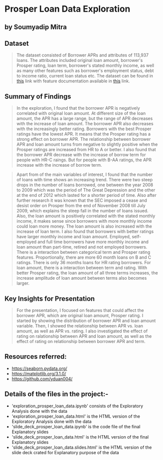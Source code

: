 # Prosper Loan Data Exploration
## by Soumyadip Mitra


## Dataset

> The dataset consisted of Borrower APRs and attributes of 113,937 loans. The attributes included original loan amount, borrower's Prosper rating, loan term, borrower's stated monthly income, as well as many other features such as borrower's employment status, debt to income ratio, current loan status etc. The dataset can be found in [this](https://s3.amazonaws.com/udacity-hosted-downloads/ud651/prosperLoanData.csv) link with feature documentation available in [this](https://docs.google.com/spreadsheets/d/1gDyi_L4UvIrLTEC6Wri5nbaMmkGmLQBk-Yx3z0XDEtI/edit#gid=0) link.

## Summary of Findings

> In the exploration, I found that the borrower APR is negatively correlated with original loan amount. At different size of the loan amount, the APR has a large range, but the range of APR decreases with the increase of loan amount. The borrower APR also decreases with the increasingly better rating. Borrowers with the best Prosper ratings have the lowest APR. It means that the Prosper rating has a strong effect on borrower APR. The relationship between borrower APR and loan amount turns from negative to slightly positive when the Prosper ratings are increased from HR to A or better. I also found that the borrower APR decrease with the increase of borrow term for people with HR-C raings. But for people with B-AA ratings, the APR increase with the increase of borrow term.

> Apart from of the main variables of interest, I found that the number of loans with time shows an increasing trend. There were two steep drops in the number of loans borrowed, one between the year 2008 to 2009 which was the period of The Great Depression and the other at the end of 2012 which lasted for a shorter period of time. Also after further research it was known that the SEC imposed a cease and desist order on Prosper from the end of November 2008 till July 2009, which explains the steep fall in the number of loans issued. Also, the loan amount is positively correlated with the stated monthly income, it makes sense since borrowers with more monthly income could loan more money. The loan amount is also increased with the increase of loan term. I also found that borrowers with better ratings have larger monthly income and loan amount. Employed, self-employed and full time borrowers have more monthly income and loan amount than part-time, retired and not employed borrowers. There is a interaction between categorical term and Prosper rating features. Proportionally, there are more 60 month loans on B and C ratings. There is only 36 months loans for HR rating borrowers. For loan amount, there is a interaction between term and rating. With better Prosper rating, the loan amount of all three terms increases, the increase amplitude of loan amount between terms also becomes larger.


## Key Insights for Presentation

> For the presentation, I focused on features that could affect the borrower APR, which are original loan amount, Prosper rating. I started by showing the distribution of borrower APR and loan amount variable. Then, I showed the relationship between APR vs. loan amount, as well as APR vs. rating. I also investigated the effect of rating on ralationship between APR and loan amount, as well as the effect of rating on relationship between borrower APR and term.

## Resources referred:
- https://seaborn.pydata.org/
- https://matplotlib.org/3.1.0/
- https://github.com/yduan004/

## Details of the files in the project:-
- 'exploration_prosper_loan_data.ipynb' consists of the Exploratory Analysis done with the data
- 'exploration_prosper_loan_data.html' is the HTML version of the Exploratory Analysis done with the data
- 'slide_deck_prosper_loan_data.ipynb' is the code file of the final Explanatory slides
- 'slide_deck_prosper_loan_data.html'  is the HTML version of the final Explanatory slides
- 'slide_deck_prosper_loan_data.slides.html' is the HTML version of the slide deck crated for Explanatory purpose of the data

